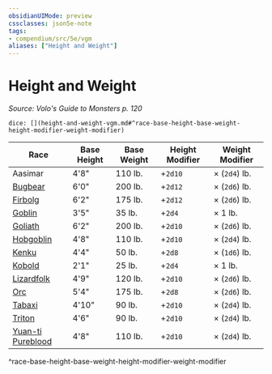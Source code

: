```yaml
---
obsidianUIMode: preview
cssclasses: json5e-note
tags:
- compendium/src/5e/vgm
aliases: ["Height and Weight"]
---
```

# Height and Weight
*Source: Volo's Guide to Monsters p. 120* 

`dice: [](height-and-weight-vgm.md#^race-base-height-base-weight-height-modifier-weight-modifier)`

| Race | Base Height | Base Weight | Height Modifier | Weight Modifier |
|------|-------------|-------------|-----------------|-----------------|
| Aasimar | 4'8" | 110 lb. | +`2d10` | × (`2d4`) lb. |
| [Bugbear](bugbear-mpmm.md) | 6'0" | 200 lb. | +`2d12` | × (`2d6`) lb. |
| [Firbolg](firbolg-mpmm.md) | 6'2" | 175 lb. | +`2d12` | × (`2d6`) lb. |
| [Goblin](goblin-mpmm.md) | 3'5" | 35 lb. | +`2d4` | × 1 lb. |
| [Goliath](goliath-mpmm.md) | 6'2" | 200 lb. | +`2d10` | × (`2d6`) lb. |
| [Hobgoblin](hobgoblin-mpmm.md) | 4'8" | 110 lb. | +`2d10` | × (`2d4`) lb. |
| [Kenku](kenku-mpmm.md) | 4'4" | 50 lb. | +`2d8` | × (`1d6`) lb. |
| [Kobold](kobold-mpmm.md) | 2'1" | 25 lb. | +`2d4` | × 1 lb. |
| [Lizardfolk](lizardfolk-mpmm.md) | 4'9" | 120 lb. | +`2d10` | × (`2d6`) lb. |
| [Orc](orc-mpmm.md) | 5'4" | 175 lb. | +`2d8` | × (`2d6`) lb. |
| [Tabaxi](tabaxi-mpmm.md) | 4'10" | 90 lb. | +`2d10` | × (`2d4`) lb. |
| [Triton](triton-mpmm.md) | 4'6" | 90 lb. | +`2d10` | × (`2d4`) lb. |
| [Yuan-ti Pureblood](yuan-ti-mpmm.md) | 4'8" | 110 lb. | +`2d10` | × (`2d4`) lb. |
^race-base-height-base-weight-height-modifier-weight-modifier